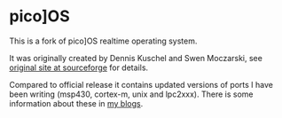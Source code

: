 pico]OS
=======

This is a fork of pico]OS realtime operating system.

It was originally created by Dennis Kuschel and Swen Moczarski,
see [original site at sourceforge](http://picoos.sf.net) for details.

Compared to official release it contains updated versions of
ports I have been writing (msp430, cortex-m, unix and lpc2xxx).
There is some information about these in [my blogs](http://stonepile.fi/tags/picoos).


